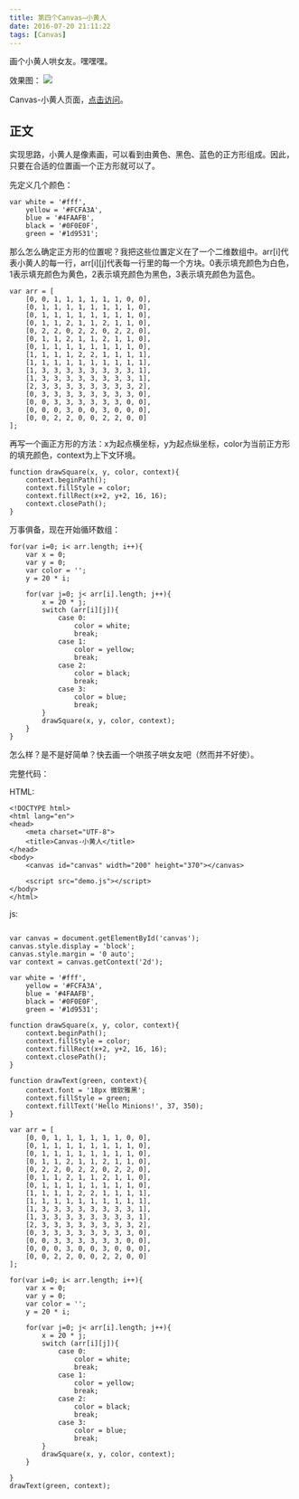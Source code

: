 ```yaml
---
title: 第四个Canvas—小黄人
date: 2016-07-20 21:11:22
tags: [Canvas]
---
```


画个小黄人哄女友。嘿嘿嘿。
<!-- more -->

效果图：
![](http://7xtoaz.com1.z0.glb.clouddn.com/canvas4.jpg)

Canvas-小黄人页面，[点击访问](http://7xtoaz.com1.z0.glb.clouddn.com/Canvas-Minions.html)。

## 正文
实现思路，小黄人是像素画，可以看到由黄色、黑色、蓝色的正方形组成。因此，只要在合适的位置画一个正方形就可以了。

先定义几个颜色：
```
var white = '#fff',
	yellow = '#FCFA3A', 
	blue = '#4FAAFB', 
	black = '#0F0E0F',
	green = '#1d9531';
```

那么怎么确定正方形的位置呢？我把这些位置定义在了一个二维数组中。arr[i]代表小黄人的每一行，arr[i][j]代表每一行里的每一个方块。0表示填充颜色为白色，1表示填充颜色为黄色，2表示填充颜色为黑色，3表示填充颜色为蓝色。
```
var arr = [
	[0, 0, 1, 1, 1, 1, 1, 1, 0, 0],
	[0, 1, 1, 1, 1, 1, 1, 1, 1, 0],
	[0, 1, 1, 1, 1, 1, 1, 1, 1, 0],
	[0, 1, 1, 2, 1, 1, 2, 1, 1, 0],
	[0, 2, 2, 0, 2, 2, 0, 2, 2, 0],
	[0, 1, 1, 2, 1, 1, 2, 1, 1, 0],
	[0, 1, 1, 1, 1, 1, 1, 1, 1, 0],
	[1, 1, 1, 1, 2, 2, 1, 1, 1, 1],
	[1, 1, 1, 1, 1, 1, 1, 1, 1, 1],
	[1, 3, 3, 3, 3, 3, 3, 3, 3, 1],
	[1, 3, 3, 3, 3, 3, 3, 3, 3, 1],
	[2, 3, 3, 3, 3, 3, 3, 3, 3, 2],
	[0, 3, 3, 3, 3, 3, 3, 3, 3, 0],
	[0, 0, 3, 3, 3, 3, 3, 3, 0, 0],
	[0, 0, 0, 3, 0, 0, 3, 0, 0, 0],
	[0, 0, 2, 2, 0, 0, 2, 2, 0, 0]
];
```

再写一个画正方形的方法：x为起点横坐标，y为起点纵坐标，color为当前正方形的填充颜色，context为上下文环境。
```
function drawSquare(x, y, color, context){
	context.beginPath();
	context.fillStyle = color;
	context.fillRect(x+2, y+2, 16, 16);
	context.closePath();
}
```

万事俱备，现在开始循环数组：
```
for(var i=0; i< arr.length; i++){
	var x = 0;
	var y = 0;
	var color = '';
	y = 20 * i;

	for(var j=0; j< arr[i].length; j++){
		x = 20 * j;
		switch (arr[i][j]){
			case 0:
				color = white;
				break;
			case 1:
				color = yellow;
				break;
			case 2: 
				color = black;
				break;
			case 3:
				color = blue;
				break;
		}
		drawSquare(x, y, color, context);
	}
}
```

怎么样？是不是好简单？快去画一个哄孩子哄女友吧（然而并不好使）。

完整代码：

HTML:
```
<!DOCTYPE html>
<html lang="en">
<head>
	<meta charset="UTF-8">
	<title>Canvas-小黄人</title>
</head>
<body>
	<canvas id="canvas" width="200" height="370"></canvas>

	<script src="demo.js"></script>
</body>
</html>
```

js:
```

var canvas = document.getElementById('canvas');
canvas.style.display = 'block';
canvas.style.margin = '0 auto';
var context = canvas.getContext('2d');

var white = '#fff',
	yellow = '#FCFA3A', 
	blue = '#4FAAFB', 
	black = '#0F0E0F',
	green = '#1d9531';

function drawSquare(x, y, color, context){
	context.beginPath();
	context.fillStyle = color;
	context.fillRect(x+2, y+2, 16, 16);
	context.closePath();
}

function drawText(green, context){
	context.font = '18px 微软雅黑';
	context.fillStyle = green;
	context.fillText('Hello Minions!', 37, 350);
}

var arr = [
	[0, 0, 1, 1, 1, 1, 1, 1, 0, 0],
	[0, 1, 1, 1, 1, 1, 1, 1, 1, 0],
	[0, 1, 1, 1, 1, 1, 1, 1, 1, 0],
	[0, 1, 1, 2, 1, 1, 2, 1, 1, 0],
	[0, 2, 2, 0, 2, 2, 0, 2, 2, 0],
	[0, 1, 1, 2, 1, 1, 2, 1, 1, 0],
	[0, 1, 1, 1, 1, 1, 1, 1, 1, 0],
	[1, 1, 1, 1, 2, 2, 1, 1, 1, 1],
	[1, 1, 1, 1, 1, 1, 1, 1, 1, 1],
	[1, 3, 3, 3, 3, 3, 3, 3, 3, 1],
	[1, 3, 3, 3, 3, 3, 3, 3, 3, 1],
	[2, 3, 3, 3, 3, 3, 3, 3, 3, 2],
	[0, 3, 3, 3, 3, 3, 3, 3, 3, 0],
	[0, 0, 3, 3, 3, 3, 3, 3, 0, 0],
	[0, 0, 0, 3, 0, 0, 3, 0, 0, 0],
	[0, 0, 2, 2, 0, 0, 2, 2, 0, 0]
];

for(var i=0; i< arr.length; i++){
	var x = 0;
	var y = 0;
	var color = '';
	y = 20 * i;

	for(var j=0; j< arr[i].length; j++){
		x = 20 * j;
		switch (arr[i][j]){
			case 0:
				color = white;
				break;
			case 1:
				color = yellow;
				break;
			case 2: 
				color = black;
				break;
			case 3:
				color = blue;
				break;
		}
		drawSquare(x, y, color, context);
	}

}
drawText(green, context);
```